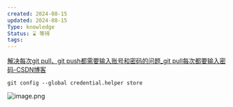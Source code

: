 ```yaml
---
created: 2024-08-15
updated: 2024-08-15
Type: knowledge
Status: ⌛️ 等待
tags:
---
```



[解决每次git pull、git push都需要输入账号和密码的问题\_git pull每次都要输入密码-CSDN博客](https://blog.csdn.net/yinghuochong124/article/details/113860505)

```shell
git config --global credential.helper store
```
![image.png](https://obsidian-pic-1317906728.cos.ap-nanjing.myqcloud.com/obsidian/20240815134714.png)
